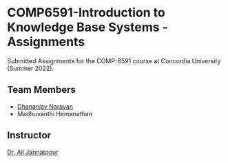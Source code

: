 # COMP6591-Introduction to Knowledge Base Systems - Assignments
Submitted Assignments for the COMP-6591 course at Concordia University (Summer 2022).

## Team Members

- <a href="https://www.linkedin.com/in/dhananjay-narayan-aa222615b/"> Dhananjay Narayan </a>
- Madhuvanthi Hemanathan

## Instructor
<a href="https://www.concordia.ca/ginacody/computer-science-software-eng/faculty.html?fpid=seyedali-jannatpour
"> Dr. Ali Jannatpour </a>



